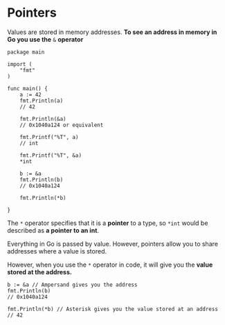 # Pointers
Values are stored in memory addresses. **To see an address in memory in Go you use the** ```&``` **operator**

    package main

    import (
        "fmt"
    )

    func main() {
        a := 42
        fmt.Println(a)
        // 42

        fmt.Println(&a)
        // 0x1040a124 or equivalent

        fmt.Printf("%T", a)
        // int

        fmt.Printf("%T", &a)
        *int

        b := &a
        fmt.Println(b)
        // 0x1040a124 

        fmt.Println(*b)

    }

The ```*``` operator specifies that it is a **pointer** to a type, so ```*int``` would be described as **a pointer to an int**.

Everything in Go is passed by value. However, pointers allow you to share addresses where a value is stored. 

However, when you use the ```*``` operator in code, it will give you the **value stored at the address.** 

    b := &a // Ampersand gives you the address
    fmt.Println(b)
    // 0x1040a124 

    fmt.Println(*b) // Asterisk gives you the value stored at an address
    // 42